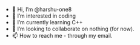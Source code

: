 - 👋 Hi, I’m @harshu-one8
- 👀 I’m interested in coding
- 🌱 I’m currently learning C++
- 💞️ I’m looking to collaborate on nothing (for now).
- 📫 How to reach me - through my email.

<!---
harshu-one8/harshu-one8 is a ✨ special ✨ repository because its `README.md` (this file) appears on your GitHub profile.
You can click the Preview link to take a look at your changes.
--->
